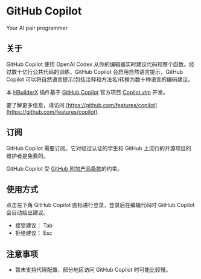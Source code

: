 # GitHub Copilot

Your AI pair programmer

## 关于

GitHub Copilot 使用 OpenAI Codex 从你的编辑器实时建议代码和整个函数。经过数十亿行公共代码的训练，GitHub Copilot 会启用自然语言提示，GitHub Copilot 可以将自然语言提示(包括注释和方法名)转换为数十种语言的编码建议。

本 [HBuilderX](https://www.dcloud.io/hbuilderx.html) 插件基于 [GitHub Copilot](https://github.com/features/copilot) 官方项目 [Copilot.vim](https://github.com/github/copilot.vim) 开发。

要了解更多信息，请访问 [https://github.com/features/copilot](https://github.com/features/copilot).

## 订阅

GitHub Copilot 需要订阅。它对经过认证的学生和 GitHub 上流行的开源项目的维护者是免费的。

GitHub Copilot 受 [GitHub 附加产品条款](https://docs.github.com/en/site-policy/github-terms/github-terms-for-additional-products-and-features)的约束。

## 使用方式

点击左下角 GitHub Copilot 图标进行登录，登录后在编辑代码时 GitHub Copilot 会自动给出建议。

- 接受建议： Tab
- 拒绝建议： Esc

## 注意事项

- 暂未支持代理配置，部分地区访问 GitHub Copilot 时可能比较慢。
